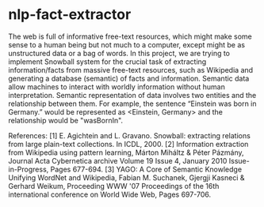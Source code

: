 # nlp-fact-extractor
The web is full of informative free-text resources, which might make some sense to a human being but not much to a computer, except might be as unstructured data or a bag of words. In this project, we are trying to implement Snowball system for the crucial task of extracting information/facts from massive free-text resources, such as Wikipedia and generating a database (semantic) of facts and information.
Semantic data allow machines to interact with worldly information without human interpretation. Semantic representation of data involves two entities and the relationship between them. For example, the sentence “Einstein was born in Germany.” would be represented as <Einstein, Germany> and the relationship would be "wasBornIn".

References: 
[1] E. Agichtein and L. Gravano. Snowball: extracting relations from large plain-text collections. In ICDL, 2000.
[2] Information extraction from Wikipedia using pattern learning, Márton Miháltz & Péter Pázmány, Journal Acta Cybernetica archive Volume 19 Issue 4, January 2010 Issue-in-Progress, Pages 677-694.
[3] YAGO: A Core of Semantic Knowledge Unifying WordNet and Wikipedia, Fabian M. Suchanek, Gjergji Kasneci & Gerhard Weikum, Proceeding WWW '07 Proceedings of the 16th international conference on World Wide Web, Pages 697-706.
